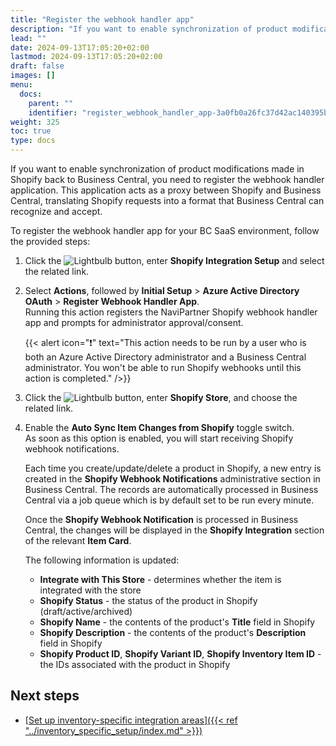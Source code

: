 ```yaml
---
title: "Register the webhook handler app"
description: "If you want to enable synchronization of product modifications made in Shopify back to Business Central, you need to register the webhook handler application."
lead: ""
date: 2024-09-13T17:05:20+02:00
lastmod: 2024-09-13T17:05:20+02:00
draft: false
images: []
menu:
  docs:
    parent: ""
    identifier: "register_webhook_handler_app-3a0fb0a26fc37d42ac140395b02df488"
weight: 325
toc: true
type: docs
---
```


If you want to enable synchronization of product modifications made in Shopify back to Business Central, you need to register the webhook handler application. This application acts as a proxy between Shopify and Business Central, translating Shopify requests into a format that Business Central can recognize and accept. 

To register the webhook handler app for your BC SaaS environment, follow the provided steps:

1. Click the ![Lightbulb](Lightbulb_icon.PNG) button, enter **Shopify Integration Setup** and select the related link.
2. Select **Actions**, followed by **Initial Setup** > **Azure Active Directory OAuth** > **Register Webhook Handler App**.        
   Running this action registers the NaviPartner Shopify webhook handler app and prompts for administrator approval/consent. 

   {{< alert icon="❗" text="This action needs to be run by a user who is both an Azure Active Directory administrator and a Business Central administrator. You won't be able to run Shopify webhooks until this action is completed." />}}

3. Click the ![Lightbulb](Lightbulb_icon.PNG) button, enter **Shopify Store**, and choose the related link.
4. Enable the **Auto Sync Item Changes from Shopify** toggle switch.       
   As soon as this option is enabled, you will start receiving Shopify webhook notifications.        

   Each time you create/update/delete a product in Shopify, a new entry is created in the **Shopify Webhook Notifications** administrative section in Business Central. The records are automatically processed in Business Central via a job queue which is by default set to be run every minute. 

   Once the **Shopify Webhook Notification** is processed in Business Central, the changes will be displayed in the **Shopify Integration** section of the relevant **Item Card**.       

   The following information is updated:
   - **Integrate with This Store** - determines whether the item is integrated with the store
   - **Shopify Status** - the status of the product in Shopify (draft/active/archived)
   - **Shopify Name** - the contents of the product's **Title** field in Shopify
   - **Shopify Description** - the contents of the product's **Description** field in Shopify
   - **Shopify Product ID**, **Shopify Variant ID**, **Shopify Inventory Item ID** - the IDs associated with the product in Shopify

## Next steps

- [<ins>Set up inventory-specific integration areas<ins>]({{< ref "../inventory_specific_setup/index.md" >}})

